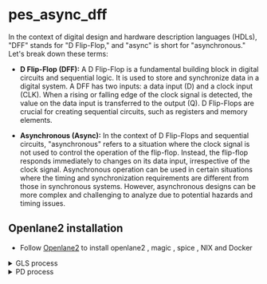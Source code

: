# pes_async_dff

In the context of digital design and hardware description languages (HDLs), "DFF" stands for "D Flip-Flop," and "async" is short for "asynchronous." Let's break down these terms:

- **D Flip-Flop (DFF):** A D Flip-Flop is a fundamental building block in digital circuits and sequential logic. It is used to store and synchronize data in a digital system. A DFF has two inputs: a data input (D) and a clock input (CLK). When a rising or falling edge of the clock signal is detected, the value on the data input is transferred to the output (Q). D Flip-Flops are crucial for creating sequential circuits, such as registers and memory elements.

- **Asynchronous (Async):** In the context of D Flip-Flops and sequential circuits, "asynchronous" refers to a situation where the clock signal is not used to control the operation of the flip-flop. Instead, the flip-flop responds immediately to changes on its data input, irrespective of the clock signal. Asynchronous operation can be used in certain situations where the timing and synchronization requirements are different from those in synchronous systems. However, asynchronous designs can be more complex and challenging to analyze due to potential hazards and timing issues.



## Openlane2 installation 
- Follow [Openlane2](https://github.com/Shashanksharma280201/openlane_2_installation) to install openlane2 , magic , spice , NIX and Docker 


<details>
  <summary>GLS process</summary>
    <br>

## Code 
![Screenshot from 2023-10-19 00-33-23](https://github.com/Shashanksharma280201/pes_async_dff/assets/79470436/d9093e5f-a1c7-4c83-91df-e7cd96484e7e)

## TestBench code 
![image](https://github.com/Shashanksharma280201/pes_async_dff/assets/79470436/762aef1e-4054-4e75-942d-a4134201aa7c)


![Screenshot from 2023-10-18 23-59-06](https://github.com/Shashanksharma280201/pes_async_dff/assets/79470436/5e83a44b-3e23-488b-a43f-9451966da3cf)

![Screenshot from 2023-10-19 00-22-59](https://github.com/Shashanksharma280201/pes_async_dff/assets/79470436/7b0a5306-5ce6-4512-b7d6-4cdc45ae92ad)

## yosys

![Screenshot from 2023-10-19 00-23-26](https://github.com/Shashanksharma280201/pes_async_dff/assets/79470436/724f28c4-ec30-473e-ae6b-99402dace77e)

![Screenshot from 2023-10-19 00-23-40](https://github.com/Shashanksharma280201/pes_async_dff/assets/79470436/f9b5e397-9e5a-45d0-bed0-d5405c8962a6)

![Screenshot from 2023-10-19 00-05-58](https://github.com/Shashanksharma280201/pes_async_dff/assets/79470436/fcb4baa5-7d24-425d-b886-86b4fd3cd9c2)

![Screenshot from 2023-10-19 00-29-31](https://github.com/Shashanksharma280201/pes_async_dff/assets/79470436/36c52c62-38fd-4371-83e4-1753f18617c4)

</details>

<details>
  <summary> PD process  </summary>
    <br>
    - First create a folder in you Openlane/design directory and save your design there.

![Screenshot from 2023-10-31 18-50-25](https://github.com/Shashanksharma280201/pes_async_dff/assets/79470436/958823c8-007a-4b45-aa74-66af1aa6a34a)

- Then create a folder named 'src' and save the main verilog code in that folder too and also save it outside the folder as well , with the verilog code also save the
```
sky130_fd_sc_hd__fast.lib
sky130_fd_sc_hd__slow.lib
sky130_fd_sc_hd__typical.lib
```
- create a config.json file outside your src folder.
- all the files are present at the top

![Screenshot from 2023-10-31 18-58-13](https://github.com/Shashanksharma280201/pes_async_dff/assets/79470436/84e60aea-4d69-4994-8a15-81791b489d54)

- create the pdk folder outside your design folder that is in Openlane/pdk

![Screenshot from 2023-10-31 19-01-05](https://github.com/Shashanksharma280201/pes_async_dff/assets/79470436/09796872-52f4-4aa8-85cc-60ddc38c2138)

![Screenshot from 2023-10-31 19-01-30](https://github.com/Shashanksharma280201/pes_async_dff/assets/79470436/cac5b70d-dced-4955-af26-97d437492161)

### Open terminal in home directory and type the following commands:
```
cd OpenLane/
cd designs/
mkdir pes_dff_async
cd pes_dff_async/
wget https://raw.githubusercontent.com/majilokesh/iiitb_tlc/main/config.json
mkdir src
cd src/
wget https://raw.githubusercontent.com/majilokesh/iiitb_tlc/main/iiitb_tlc.v
cd ../../../
sudo make mount
./flow.tcl -interactive
```
  
### STEPS RUNNING:

```

[STEP 1] : Running Synthesis.
[STEP 2] : Running Single-Corner Static Timing Analysis.
[STEP 3] : Running Initial Floorplanning, Setting Core Dimensions.
[STEP 4] : Running IO Placement.
[STEP 5] : Running Power planning with power {VPWR} and ground {VGND}.
[STEP 6] : Generating PDN.
[STEP 7] : Performing Random Global Placement.
[STEP 8] : Running Placement Resizer Design Optimizations.
[STEP 9] : Writing Verilog.
[STEP 10] : Running Detailed Placement.
[STEP 11] : Running Placement Resizer Timing Optimizations.
[STEP 12] : Writing Verilog, Routing.
[STEP 13] : Running Global Routing Resizer Timing Optimizations.
[STEP 14] : Writing Verilog.
[STEP 15] : Running Detailed Placement.
[STEP 16] : Running Global Routing, Starting FastRoute Antenna Repair Iterations.
[STEP 17] : Running Fill Insertion.
[STEP 18] : Writing Verilog.
[STEP 19] : Running Detailed Routing, No DRC violations after detailed routing.
[STEP 20] : Writing Verilog, Running parasitics-based static timing analysis.
[STEP 21] : Running SPEF Extraction at the min process corner.
[STEP 22] : Running Multi-Corner Static Timing Analysis at the min process corner.
[STEP 23] : Running SPEF Extraction at the max process corner.
[STEP 24] : Running Multi-Corner Static Timing Analysis at the max process corner.
[STEP 25] : Running SPEF Extraction at the nom process corner...
[STEP 26] : Running Single-Corner Static Timing Analysis at the nom process corner...
[STEP 27] : Running Multi-Corner Static Timing Analysis at the nom process corner...
[STEP 28] : Running Magic to generate various views, Streaming out GDS-II with Magic, Generating MAGLEF views...
[STEP 29] : Streaming out GDS-II with Klayout...
[STEP 30] : Running XOR on the layouts using Klayout...
[STEP 31] : Running Magic Spice Export from LEF...
[STEP 32] : Writing Powered Verilog.
[STEP 33] : Writing Verilog.
[STEP 34] : Running LEF LVS.
[STEP 35] : Running Magic DRC, Converting Magic DRC Violations to Magic Readable Format, Converting Magic DRC Violations to Klayout Database, Converting DRC Violations to RDB Format, No DRC violations after GDS streaming out, Running Antenna Checks.
[STEP 36] : Running OpenROAD Antenna Rule Checker.
[STEP 37] : Running CVC, Saving final set of views, 
Saving runtime environment, 
Generating final set of reports, Created manufacturability report at 'designs/iiitb_tlc/runs/RUN_2022.06.07_10.39.52/reports/manufacturability.rpt', 
Created metrics report at 'designs/iiitb_tlc/runs/RUN_2022.06.07_10.39.52/reports/metrics.csv', 
There are no max slew violations in the design at the typical corner, There are no hold violations in the design at the typical corner, There are no setup violations in the design at the typical corner.

[SUCCESS]: Flow complete.

```  

### Interactive OpenLane flow
Open terminal in home directory and then type the following:

```

cd OpenLane/ 
sudo make mount 

./flow.tcl -interactive
package require openlane 0.9
prep -design pes_dff_async

run_synthesis
run_floorplan
run_placement
run_cts
run_routing
run_magic
run_magic_spice_export
run_magic_drc
run_netgen
run_magic_antenna_check
```

### To see the layout we use a tool called magic which we installed earlier.Type the following command in the terminal opened in the path to your design/runs/latest run folder/results/final/def/

```
magic -T /home/shashank/openlane/pdks/sky130A/libs.tech/magic/sky130A.tech lef read ../../../tmp/merged.nom.lef def read pes_dff_async.def &
```
![3](https://github.com/Shashanksharma280201/pes_async_dff/assets/79470436/70e9c2a0-7b52-4094-9199-4dc9eaad2ffc)


### Floorplan stage:
![Screenshot from 2023-10-31 22-36-07](https://github.com/Shashanksharma280201/pes_async_dff/assets/79470436/30708c23-3ce6-4a84-910c-6b31eb7079a5)

```
magic -T /home/shashank/OpenLane/pdk/sky130A/libs.tech/magic/sky130A.tech lef read ../../tmp/merged.nom.lef def pes_dff_async.def &
```

![Screenshot from 2023-10-31 22-46-50](https://github.com/Shashanksharma280201/pes_async_dff/assets/79470436/59fc8b10-e7ff-4132-93be-edb508fc9956)


### Placement stage:
![Screenshot from 2023-10-31 22-48-30](https://github.com/Shashanksharma280201/pes_async_dff/assets/79470436/c2b91560-2872-42af-9fef-575f20a7c01c)
```
magic -T /home/shashank/OpenLane/pdk/sky130A/libs.tech/magic/sky130A.tech lef read ../../tmp/merged.nom.lef def pes_dff_async.def &
```
![Screenshot from 2023-10-31 22-49-44](https://github.com/Shashanksharma280201/pes_async_dff/assets/79470436/00bd8d88-8bb1-4e78-acad-4b1ad0a67d44)

### Cts stage:
![Screenshot from 2023-10-31 22-51-38](https://github.com/Shashanksharma280201/pes_async_dff/assets/79470436/4a354bbf-843f-4a84-bd5f-336de575ee4a)

- The reports generated are given below , after the run_cts command 

![Screenshot from 2023-10-31 19-45-44](https://github.com/Shashanksharma280201/pes_async_dff/assets/79470436/fe5958c2-aaf2-4549-af80-1442e246c11a)
![Screenshot from 2023-10-31 19-45-51](https://github.com/Shashanksharma280201/pes_async_dff/assets/79470436/874f1e08-6b57-47ba-a219-bda51d2c2f0d)
![Screenshot from 2023-10-31 19-45-57](https://github.com/Shashanksharma280201/pes_async_dff/assets/79470436/af857d12-4fdc-4540-89f4-1f8b3f69d0ec)
![Screenshot from 2023-10-31 19-46-03](https://github.com/Shashanksharma280201/pes_async_dff/assets/79470436/9fe8e5f2-d0a7-4f89-a1ff-4cbf27b8a6e0)
![Screenshot from 2023-10-31 19-46-08](https://github.com/Shashanksharma280201/pes_async_dff/assets/79470436/07893715-193f-416f-8d63-075e748bcffa)
![Screenshot from 2023-10-31 19-46-13](https://github.com/Shashanksharma280201/pes_async_dff/assets/79470436/6145438b-466e-4988-963a-f134bcbed995)
![Screenshot from 2023-10-31 19-46-21](https://github.com/Shashanksharma280201/pes_async_dff/assets/79470436/cfb7d683-fe76-45f9-9589-11fc7d124c56)
![Screenshot from 2023-10-31 19-46-25](https://github.com/Shashanksharma280201/pes_async_dff/assets/79470436/3d77187c-1d7d-4ddf-8589-a32c156b4ce7)

### Magic Spice report

![Screenshot from 2023-10-31 19-48-41](https://github.com/Shashanksharma280201/pes_async_dff/assets/79470436/f142f93b-ea91-4670-a7c4-2d644f84a856)
![Screenshot from 2023-10-31 19-48-44](https://github.com/Shashanksharma280201/pes_async_dff/assets/79470436/f68c7a61-6a5d-4d61-9952-2c48c4cd81f6)
![Screenshot from 2023-10-31 19-48-49](https://github.com/Shashanksharma280201/pes_async_dff/assets/79470436/7502a6b9-c416-4b88-9b7b-7cc314cdf989)


### magic antenna check 

![Screenshot from 2023-10-31 19-50-57](https://github.com/Shashanksharma280201/pes_async_dff/assets/79470436/9e7665d6-22d6-442c-8fa8-d737b43ca742)
![Screenshot from 2023-10-31 19-51-01](https://github.com/Shashanksharma280201/pes_async_dff/assets/79470436/77fd6900-b521-4b35-b25a-dd158d4abe98)
![Screenshot from 2023-10-31 19-51-05](https://github.com/Shashanksharma280201/pes_async_dff/assets/79470436/7f4eb9cf-2add-42b3-a8bb-efd638db0fc6)



</details>



